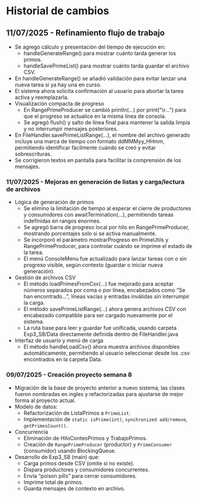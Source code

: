 # Historial de cambios

## 11/07/2025 - Refinamiento flujo de trabajo
- Se agregó cálculo y presentación del tiempo de ejecución en:
    - handleGenerateRange() para mostrar cuánto tarda generar los primos.
    - handleSavePrimeList() para mostrar cuánto tarda guardar el archivo CSV.
- En handleGenerateRange() se añadió validación para evitar lanzar una nueva tarea si ya hay una en curso.
- El sistema ahora solicita confirmación al usuario para abortar la tarea activa y reemplazarla.
- Visualización compacta de progreso
    - En RangePrimeProducer se cambió println(...) por print("\r...") para que el progreso se actualice en la misma línea de consola.
    - Se agregó flush() y salto de línea final para mantener la salida limpia y no interrumpir mensajes posteriores.
- En FileHandler.savePrimeListRange(...), el nombre del archivo generado incluye una marca de tiempo con formato ddMMMyy_HHmm, permitiendo identificar fácilmente cuándo se creó y evitar sobrescrituras.
- Se corrigieron textos en pantalla para facilitar la comprensión de los mensajes.

### 11/07/2025 - Mejoras en generación de listas y carga/lectura de archivos
- Lógica de generación de primos
    - Se elimino la limitación de tiempo al esperar el cierre de productores y consumidores con awaitTermination(...), permitiendo tareas indefinidas en rangos enormes.
    - Se agregó barra de progreso local por hilo en RangePrimeProducer, mostrando porcentajes solo si se activa manualmente.
    - Se incorporó el parámetro mostrarProgreso en PrimeUtils y RangePrimeProducer, para controlar cuándo se imprime el estado de la tarea.
    - El menú ConsoleMenu fue actualizado para lanzar tareas con o sin progreso visible, según contexto (guardar o iniciar nueva generación).
- Gestión de archivos CSV
    - El método loadPrimesFromCsv(...) fue mejorado para aceptar números separados por coma o por línea, encabezados como "Se han encontrado...", líneas vacías y entradas inválidas sin interrumpir la carga.
    - El método savePrimeListRange(...) ahora genera archivos CSV con encabezado compatible para ser cargado nuevamente por el sistema.
    - La ruta base para leer y guardar fue unificada, usando carpeta Exp3_S8/Data directamente definida dentro de FileHandler.java
- Interfaz de usuario y menú de carga
    - El método handleLoadCsv() ahora muestra archivos disponibles automáticamente, permitiendo al usuario seleccionar desde los .csv encontrados en la carpeta Data.




### 09/07/2025 - Creación proyecto semana 8
- Migración de la base de proyecto anterior a nuevo sistema, las clases fueron nombradas en ingles y refactorizadas para ajustarse de mejor forma al proyecto actual.
- Modelo de datos:
    - Refactorización de ListaPrimos a `PrimeList`.
    - Implementación de `static isPrime(int)`, `synchronized add/remove`, `getPrimesCount()`.
- Concurrencia
    - Eliminación de HiloConteoPrimos y TrabajoPrimos.
    - Creación de `RangePrimeProducer` (productor) y `PrimeConsumer` (consumidor) usando BlockingQueue<Integer>.
- Desarrollo de Exp3_S8 (main) que:
    - Carga primos desde CSV (omite si no existe).
    - Dispara productores y consumidores concurrentes.
    - Envía “poison pills” para cerrar consumidores.
    - Imprime total de primos.
    - Guarda mensajes de contexto en archivo.

